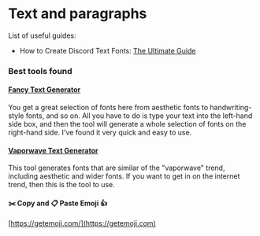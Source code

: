 # Text and paragraphs

List of useful guides:

* How to Create Discord Text Fonts: [The Ultimate Guide](https://turbofuture.com/internet/How-to-Create-Discord-Text-Fonts-The-Ultimate-Guide)

### Best tools found

#### [Fancy Text Generator](https://lingojam.com/FancyTextGenerator)

You get a great selection of fonts here from aesthetic fonts to handwriting-style fonts, and so on. All you have to do is type your text into the left-hand side box, and then the tool will generate a whole selection of fonts on the right-hand side. I've found it very quick and easy to use.

#### [Vaporwave Text Generator](https://lingojam.com/VaporwaveTextGenerator)

This tool generates fonts that are similar of the "vaporwave" trend, including aesthetic and wider fonts. If you want to get in on the internet trend, then this is the tool to use.

#### ✂️ Copy and 📋 Paste Emoji 👍

[https://getemoji.com/](https://getemoji.com)

